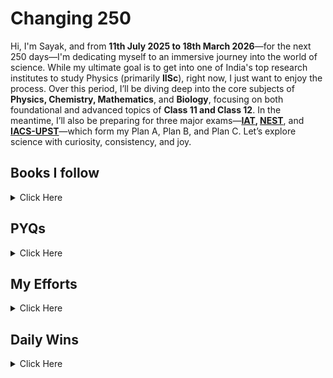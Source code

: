 # Changing 250

Hi, I'm Sayak, and from **11th July 2025 to 18th March 2026**—for the next 250 days—I'm dedicating myself to an immersive journey into the world of science. While my ultimate goal is to get into one of India's top research institutes to study Physics (primarily **IISc**), right now, I just want to enjoy the process. Over this period, I’ll be diving deep into the core subjects of **Physics, Chemistry, Mathematics**, and **Biology**, focusing on both foundational and advanced topics of **Class 11 and Class 12**. In the meantime, I’ll also be preparing for three major exams—**[IAT](https://www.iiseradmission.in/), [NEST](https://nestexam.in/)**, and **[IACS-UPST](https://iacs.res.in/)**—which form my Plan A, Plan B, and Plan C. Let’s explore science with curiosity, consistency, and joy.



## Books I follow 

<details><summary>Click Here </summary>

### 📗 Physics
 
| Book / Author       | Class / Volume / Title              | Link                                                                                                                  | Status |
|---------------------|-------------------------------------|-----------------------------------------------------------------------------------------------------------------------|--------|
| NCERT               | 11                                  | [View](https://raw.githubusercontent.com/hisayakhere/Changing-250/master/Files/Physics/C11P/Class11-PhysicsNCERT.pdf) | ⏱️     |
| NCERT               | 12                                  | [View](https://raw.githubusercontent.com/hisayakhere/Changing-250/master/Files/Physics/C12P/Class12-PhysicsNCERT.pdf) | ⏱️     |
| HC Verma            | Volume 1                            | [View](https://readyourflow.com/download-hc-verma-concepts-of-physics-volume-1-2022-23/)                              | ⏱️     |
| HC Verma            | Volume 2                            | [View](https://readyourflow.com/hc-verma-concepts-of-physics-volume-2-2022-23/)                                       | ⏱️     |
| David-Morin         | Introduction to Classical Mechanics | [View](https://raw.githubusercontent.com/hisayakhere/Changing-250/master/Files/Physics/David-Morin.pdf)               | ⏱️     |
| Kleppner & Kolenkow | An Introduction to Mechanics        | [View](https://raw.githubusercontent.com/hisayakhere/Changing-250/master/Files/Physics/Kleppner&Kolenkow.pdf)         | ⏱️     |
| I.E Iridov          | Problems in General Physics         | [View](https://raw.githubusercontent.com/hisayakhere/Changing-250/master/Files/Physics/IE-Iridov.pdf)                 | ⏱️     |

---

### 🧪 Chemistry

| Book       | Class / Volume | Link                                                                                                                      | Status |
|------------|----------------|---------------------------------------------------------------------------------------------------------------------------|--------|
| NCERT      | 11             | [View](https://raw.githubusercontent.com/hisayakhere/Changing-250/master/Files/Chemistry/C11C/Class11-ChemistryNCERT.pdf) | ⏱️     |
| NCERT      | 12             | [View](https://raw.githubusercontent.com/hisayakhere/Changing-250/master/Files/Chemistry/C12C/Class12-ChemistryNCERT.pdf) | ⏱️     |
| OP Tandon  | Inorganic      | [View](https://raw.githubusercontent.com/hisayakhere/Changing-250/master/Files/Chemistry/OpTandon-Inorganic.pdf)          | ⏱️     |
| OP Tandon  | Organic        | [View](https://raw.githubusercontent.com/hisayakhere/Changing-250/master/Files/Chemistry/OpTandon-Organic.pdf)            | ⏱️     |
| OP Tandon  | Physical       | [View](https://raw.githubusercontent.com/hisayakhere/Changing-250/master/Files/Chemistry/OpTandon-Physical.pdf)           | ⏱️     |

---

### 📘 Maths

| Book       | Class / Topic         | Link                                                                                                                                          | DPP                                                                                                                                | Status |
|------------|-----------------------|-----------------------------------------------------------------------------------------------------------------------------------------------|------------------------------------------------------------------------------------------------------------------------------------|--------|
| NCERT      | 11                    | [View](https://raw.githubusercontent.com/hisayakhere/Changing-250/master/Files/Mathematics/C11M/Class11-MathematicsNCERT.pdf)                 | —                                                                                                                                  | ⏱️     |
| NCERT      | 12                    | [View](https://raw.githubusercontent.com/hisayakhere/Changing-250/master/Files/Mathematics/C12M/Class12-MathematicsNCERT.pdf)                 | —                                                                                                                                  | ⏱️     |
| RD Sharma  | 11 (Vol 1)            | [View](https://raw.githubusercontent.com/hisayakhere/Changing-250/master/Files/Mathematics/C11M/RdSharma_Maths_Class11_Volume1_2023-2024.pdf) | —                                                                                                                                  | ⏱️     |
| RD Sharma  | 11 (Vol 2)            | [View](https://raw.githubusercontent.com/hisayakhere/Changing-250/master/Files/Mathematics/C11M/RdSharma_Maths_Class11_Volume2_2023-2024.pdf) | —                                                                                                                                  | ⏱️     |
| RD Sharma  | 12 (MCQ)              | [View](https://raw.githubusercontent.com/hisayakhere/Changing-250/master/Files/Mathematics/C12M/RdSharma_Maths_Class12_MCQs_2023-2024.pdf)    | —                                                                                                                                  | ⏱️     |
| RD Sharma  | 12 (Vol 1)            | [View](https://raw.githubusercontent.com/hisayakhere/Changing-250/master/Files/Mathematics/C12M/RdSharma_Maths_Class12_Volume1_2023-2024.pdf) | —                                                                                                                                  | ⏱️     |
| RD Sharma  | 12 (Vol 2)            | [View](https://raw.githubusercontent.com/hisayakhere/Changing-250/master/Files/Mathematics/C12M/RdSharma_Maths_Class12_Volume2_2023-2024.pdf) | —                                                                                                                                  | ⏱️     |
| Cengage    | Algebra               | [View](https://raw.githubusercontent.com/hisayakhere/Changing-250/master/Files/Mathematics/Cengage/Books/algebra.pdf)                         | [View](https://raw.githubusercontent.com/hisayakhere/Changing-250/master/Files/Mathematics/Cengage/DPP/dpp_algebra.pdf)            | ⏱️     |
| Cengage    | Calculus              | [View](https://raw.githubusercontent.com/hisayakhere/Changing-250/master/Files/Mathematics/Cengage/Books/calculus.pdf)                        | [View](https://raw.githubusercontent.com/hisayakhere/Changing-250/master/Files/Mathematics/Cengage/DPP/dpp_calculus.pdf)           | ⏱️     |
| Cengage    | Coordinate Geometry   | [View](https://raw.githubusercontent.com/hisayakhere/Changing-250/master/Files/Mathematics/Cengage/Books/coordinateGeometry.pdf)              | [View](https://raw.githubusercontent.com/hisayakhere/Changing-250/master/Files/Mathematics/Cengage/DPP/dpp_coordinategeometry.pdf) | ⏱️     |
| Cengage    | Trigonometry          | [View](https://raw.githubusercontent.com/hisayakhere/Changing-250/master/Files/Mathematics/Cengage/Books/trigonometry.pdf)                    | [View](https://raw.githubusercontent.com/hisayakhere/Changing-250/master/Files/Mathematics/Cengage/DPP/dpp_trigonometry.pdf)       | ⏱️     |
| Cengage    | Vectors & 3D Geometry | [View](https://raw.githubusercontent.com/hisayakhere/Changing-250/master/Files/Mathematics/Cengage/Books/vectorsAnd3DGeometry.pdf)            | [View](https://raw.githubusercontent.com/hisayakhere/Changing-250/master/Files/Mathematics/Cengage/DPP/dpp_vectorsand3d.pdf)       | ⏱️     |

---

### 🧬 Biology

| Book                   | Class / Volume        | Link                                                                                                                  | Status |
|------------------------|-----------------------|-----------------------------------------------------------------------------------------------------------------------|--------|
| NCERT                  | 11 _(Main Priority)_  | [View](https://raw.githubusercontent.com/hisayakhere/Changing-250/master/Files/Biology/C11B/Class11-BiologyNCERT.pdf) | ⏱️     |
| NCERT                  | 12 _(Main Priority)_  | [View](https://raw.githubusercontent.com/hisayakhere/Changing-250/master/Files/Biology/C12B/Class12-BiologyNCERT.pdf) | ⏱️     |
| Trueman's Biology      | Volume 1 _(Optional)_ | [View](https://raw.githubusercontent.com/hisayakhere/Changing-250/master/Files/Biology/C11B/Trueman_1.pdf)            | ⏱️     |
| Trueman's Biology      | Volume 2 _(Optional)_ | [View](https://raw.githubusercontent.com/hisayakhere/Changing-250/master/Files/Biology/C12B/Trueman_2.pdf)            | ⏱️     |
| Vedantu-Tatva Class 11 | Volume 1              | [View](https://raw.githubusercontent.com/hisayakhere/Changing-250/master/Files/Biology/C11B/11BioVedantuTatva-1.pdf)  | ⏱️     |
|                        | Volume 2              | [View](https://raw.githubusercontent.com/hisayakhere/Changing-250/master/Files/Biology/C11B/11BioVedantuTatva-2.pdf)  | ⏱️     |
|                        | Volume 3              | [View](https://raw.githubusercontent.com/hisayakhere/Changing-250/master/Files/Biology/C11B/11BioVedantuTatva-3.pdf)  | ⏱️     |
|                        | Volume 4              | [View](https://raw.githubusercontent.com/hisayakhere/Changing-250/master/Files/Biology/C11B/11BioVedantuTatva-4.pdf)  | ⏱️     |
|                        | Volume 5              | [View](https://raw.githubusercontent.com/hisayakhere/Changing-250/master/Files/Biology/C11B/11BioVedantuTatva-5.pdf)  | ⏱️     |
| Vedantu-Tatva Class 12 | Volume 1              | [View](https://raw.githubusercontent.com/hisayakhere/Changing-250/master/Files/Biology/C12B/12BioVedantuTatva-1.pdf)  | ⏱️     |
|                        | Volume 2              | [View](https://raw.githubusercontent.com/hisayakhere/Changing-250/master/Files/Biology/C12B/12BioVedantuTatva-2.pdf)  | ⏱️     |
|                        | Volume 3              | [View](https://raw.githubusercontent.com/hisayakhere/Changing-250/master/Files/Biology/C12B/12BioVedantuTatva-3.pdf)  | ⏱️     |
|                        | Volume 4              | [View](https://raw.githubusercontent.com/hisayakhere/Changing-250/master/Files/Biology/C12B/12BioVedantuTatva-4.pdf)  | ⏱️     |
|                        | Volume 5              | [View](https://raw.githubusercontent.com/hisayakhere/Changing-250/master/Files/Biology/C12B/12BioVedantuTatva-5.pdf)  | ⏱️     |
|                        | Volume 6              | [View](https://raw.githubusercontent.com/hisayakhere/Changing-250/master/Files/Biology/C12B/12BioVedantuTatva-6.pdf)  | ⏱️     |

</details>






## PYQs

<details><summary>Click Here</summary>

### 📝 IAT PYQs

| Exam | Year | Link                                                                                                      | Status |
|------|------|-----------------------------------------------------------------------------------------------------------|--------|
| IAT  | 2017 | [View](https://raw.githubusercontent.com/hisayakhere/Changing-250/master/Files/PYQs/PYQs-IAT/IAT2017.pdf) | ⏱️     |
| IAT  | 2018 | [View](https://raw.githubusercontent.com/hisayakhere/Changing-250/master/Files/PYQs/PYQs-IAT/IAT2018.pdf) | ⏱️     |
| IAT  | 2019 | [View](https://raw.githubusercontent.com/hisayakhere/Changing-250/master/Files/PYQs/PYQs-IAT/IAT2019.pdf) | ⏱️     |
| IAT  | 2021 | [View](https://raw.githubusercontent.com/hisayakhere/Changing-250/master/Files/PYQs/PYQs-IAT/IAT2021.pdf) | ⏱️     |
| IAT  | 2022 | [View](https://raw.githubusercontent.com/hisayakhere/Changing-250/master/Files/PYQs/PYQs-IAT/IAT2022.pdf) | ⏱️     |
| IAT  | 2023 | [View](https://raw.githubusercontent.com/hisayakhere/Changing-250/master/Files/PYQs/PYQs-IAT/IAT2023.pdf) | ⏱️     |
| IAT  | 2024 | [View](https://raw.githubusercontent.com/hisayakhere/Changing-250/master/Files/PYQs/PYQs-IAT/IAT2024.pdf) | ⏱️     |

---

### 📝 NEST PYQs

| Exam | Year | Session     | Link                                                                                                                   | Status |
|------|------|-------------|------------------------------------------------------------------------------------------------------------------------|--------|
| NEST | 2007 | —           | [View](https://raw.githubusercontent.com/hisayakhere/Changing-250/master/Files/PYQs/PYQs-NEST/NEST-2007.pdf)           | ⏱️     |
| NEST | 2008 | —           | [View](https://raw.githubusercontent.com/hisayakhere/Changing-250/master/Files/PYQs/PYQs-NEST/NEST-2008.pdf)           | ⏱️     |
| NEST | 2009 | —           | [View](https://raw.githubusercontent.com/hisayakhere/Changing-250/master/Files/PYQs/PYQs-NEST/NEST-2009.pdf)           | ⏱️     |
| NEST | 2010 | —           | [View](https://raw.githubusercontent.com/hisayakhere/Changing-250/master/Files/PYQs/PYQs-NEST/NEST-2010.pdf)           | ⏱️     |
| NEST | 2011 | —           | [View](https://raw.githubusercontent.com/hisayakhere/Changing-250/master/Files/PYQs/PYQs-NEST/NEST-2011.pdf)           | ⏱️     |
| NEST | 2012 | —           | [View](https://raw.githubusercontent.com/hisayakhere/Changing-250/master/Files/PYQs/PYQs-NEST/NEST-2012.pdf)           | ⏱️     |
| NEST | 2013 | —           | [View](https://raw.githubusercontent.com/hisayakhere/Changing-250/master/Files/PYQs/PYQs-NEST/NEST-2013.pdf)           | ⏱️     |
| NEST | 2014 | —           | [View](https://raw.githubusercontent.com/hisayakhere/Changing-250/master/Files/PYQs/PYQs-NEST/NEST-2014.pdf)           | ⏱️     |
| NEST | 2015 | —           | [View](https://raw.githubusercontent.com/hisayakhere/Changing-250/master/Files/PYQs/PYQs-NEST/NEST-2015.pdf)           | ⏱️     |
| NEST | 2016 | —           | [View](https://raw.githubusercontent.com/hisayakhere/Changing-250/master/Files/PYQs/PYQs-NEST/NEST-2016.pdf)           | ⏱️     |
| NEST | 2017 | —           | [View](https://raw.githubusercontent.com/hisayakhere/Changing-250/master/Files/PYQs/PYQs-NEST/NEST-2017.pdf)           | ⏱️     |
| NEST | 2018 | —           | [View](https://raw.githubusercontent.com/hisayakhere/Changing-250/master/Files/PYQs/PYQs-NEST/NEST-2018.pdf)           | ⏱️     |
| NEST | 2019 | Session1    | [View](https://raw.githubusercontent.com/hisayakhere/Changing-250/master/Files/PYQs/PYQs-NEST/NEST-2019-Session-1.pdf) | ⏱️     |
| NEST | 2019 | Session2    | [View](https://raw.githubusercontent.com/hisayakhere/Changing-250/master/Files/PYQs/PYQs-NEST/NEST-2019-Session-2.pdf) | ⏱️     |
| NEST | 2020 | Session1    | [View](https://raw.githubusercontent.com/hisayakhere/Changing-250/master/Files/PYQs/PYQs-NEST/NEST-2020-Session-1.pdf) | ⏱️     |
| NEST | 2020 | Session2    | [View](https://raw.githubusercontent.com/hisayakhere/Changing-250/master/Files/PYQs/PYQs-NEST/NEST-2020-Session-2.pdf) | ⏱️     |
| NEST | 2021 | Session1    | [View](https://raw.githubusercontent.com/hisayakhere/Changing-250/master/Files/PYQs/PYQs-NEST/NEST-2021-Session-1.pdf) | ⏱️     |
| NEST | 2021 | Session2    | [View](https://raw.githubusercontent.com/hisayakhere/Changing-250/master/Files/PYQs/PYQs-NEST/NEST-2021-Session-2.pdf) | ⏱️     |
| NEST | 2022 | Session1    | [View](https://raw.githubusercontent.com/hisayakhere/Changing-250/master/Files/PYQs/PYQs-NEST/NEST-2022-Session-1.pdf) | ⏱️     |
| NEST | 2022 | Session2    | [View](https://raw.githubusercontent.com/hisayakhere/Changing-250/master/Files/PYQs/PYQs-NEST/NEST-2022-Session-2.pdf) | ⏱️     |
| NEST | 2023 | Session1    | [View](https://raw.githubusercontent.com/hisayakhere/Changing-250/master/Files/PYQs/PYQs-NEST/NEST-2023-Session-1.pdf) | ⏱️     |
| NEST | 2023 | Session2    | [View](https://raw.githubusercontent.com/hisayakhere/Changing-250/master/Files/PYQs/PYQs-NEST/NEST-2023-Session-2.pdf) | ⏱️     |
| NEST | 2024 | Session1    | [View](https://raw.githubusercontent.com/hisayakhere/Changing-250/master/Files/PYQs/PYQs-NEST/NEST-2024-Session-1.pdf) | ⏱️     |
| NEST | 2024 | Session2    | [View](https://raw.githubusercontent.com/hisayakhere/Changing-250/master/Files/PYQs/PYQs-NEST/NEST-2024-Session-2.pdf) | ⏱️     |

---

### 📝 IACS UPST PYQs

| Exam      | Year | Link                                                                                                             | Status |
|-----------|------|------------------------------------------------------------------------------------------------------------------|--------|
| IACS UPST | 2022 | [View](https://raw.githubusercontent.com/hisayakhere/Changing-250/master/Files/PYQs/PYQs-IACSUPST/UPST_2022.pdf) | ⏱️     |
| IACS UPST | 2024 | [View](https://raw.githubusercontent.com/hisayakhere/Changing-250/master/Files/PYQs/PYQs-IACSUPST/UPST_2024.pdf) | ⏱️     |

---

### 📝 JEE Advanced PYQs

| Exam         | Year | Paper   | Link                                                                                                      | Status |
|--------------|------|---------|-----------------------------------------------------------------------------------------------------------|--------|
| JEE Advanced | 2007 | Paper 1 | [View](https://raw.githubusercontent.com/hisayakhere/Changing-250/master/Files/PYQs/PYQs-JEEA/2007_1.pdf) | ⏱️     |
| JEE Advanced | 2007 | Paper 2 | [View](https://raw.githubusercontent.com/hisayakhere/Changing-250/master/Files/PYQs/PYQs-JEEA/2007_2.pdf) | ⏱️     |
| JEE Advanced | 2008 | Paper 1 | [View](https://raw.githubusercontent.com/hisayakhere/Changing-250/master/Files/PYQs/PYQs-JEEA/2008_1.pdf) | ⏱️     |
| JEE Advanced | 2008 | Paper 2 | [View](https://raw.githubusercontent.com/hisayakhere/Changing-250/master/Files/PYQs/PYQs-JEEA/2008_2.pdf) | ⏱️     |
| JEE Advanced | 2009 | Paper 1 | [View](https://raw.githubusercontent.com/hisayakhere/Changing-250/master/Files/PYQs/PYQs-JEEA/2009_1.pdf) | ⏱️     |
| JEE Advanced | 2009 | Paper 2 | [View](https://raw.githubusercontent.com/hisayakhere/Changing-250/master/Files/PYQs/PYQs-JEEA/2009_2.pdf) | ⏱️     |
| JEE Advanced | 2010 | Paper 1 | [View](https://raw.githubusercontent.com/hisayakhere/Changing-250/master/Files/PYQs/PYQs-JEEA/2010_1.pdf) | ⏱️     |
| JEE Advanced | 2010 | Paper 2 | [View](https://raw.githubusercontent.com/hisayakhere/Changing-250/master/Files/PYQs/PYQs-JEEA/2010_2.pdf) | ⏱️     |
| JEE Advanced | 2011 | Paper 1 | [View](https://raw.githubusercontent.com/hisayakhere/Changing-250/master/Files/PYQs/PYQs-JEEA/2011_1.pdf) | ⏱️     |
| JEE Advanced | 2011 | Paper 2 | [View](https://raw.githubusercontent.com/hisayakhere/Changing-250/master/Files/PYQs/PYQs-JEEA/2011_2.pdf) | ⏱️     |
| JEE Advanced | 2012 | Paper 1 | [View](https://raw.githubusercontent.com/hisayakhere/Changing-250/master/Files/PYQs/PYQs-JEEA/2012_1.pdf) | ⏱️     |
| JEE Advanced | 2012 | Paper 2 | [View](https://raw.githubusercontent.com/hisayakhere/Changing-250/master/Files/PYQs/PYQs-JEEA/2012_2.pdf) | ⏱️     |
| JEE Advanced | 2013 | Paper 1 | [View](https://raw.githubusercontent.com/hisayakhere/Changing-250/master/Files/PYQs/PYQs-JEEA/2013_1.pdf) | ⏱️     |
| JEE Advanced | 2013 | Paper 2 | [View](https://raw.githubusercontent.com/hisayakhere/Changing-250/master/Files/PYQs/PYQs-JEEA/2013_2.pdf) | ⏱️     |
| JEE Advanced | 2014 | Paper 1 | [View](https://raw.githubusercontent.com/hisayakhere/Changing-250/master/Files/PYQs/PYQs-JEEA/2014_1.pdf) | ⏱️     |
| JEE Advanced | 2014 | Paper 2 | [View](https://raw.githubusercontent.com/hisayakhere/Changing-250/master/Files/PYQs/PYQs-JEEA/2014_2.pdf) | ⏱️     |
| JEE Advanced | 2015 | Paper 1 | [View](https://raw.githubusercontent.com/hisayakhere/Changing-250/master/Files/PYQs/PYQs-JEEA/2015_1.pdf) | ⏱️     |
| JEE Advanced | 2015 | Paper 2 | [View](https://raw.githubusercontent.com/hisayakhere/Changing-250/master/Files/PYQs/PYQs-JEEA/2015_2.pdf) | ⏱️     |
| JEE Advanced | 2016 | Paper 1 | [View](https://raw.githubusercontent.com/hisayakhere/Changing-250/master/Files/PYQs/PYQs-JEEA/2016_1.pdf) | ⏱️     |
| JEE Advanced | 2016 | Paper 2 | [View](https://raw.githubusercontent.com/hisayakhere/Changing-250/master/Files/PYQs/PYQs-JEEA/2016_2.pdf) | ⏱️     |
| JEE Advanced | 2017 | Paper 1 | [View](https://raw.githubusercontent.com/hisayakhere/Changing-250/master/Files/PYQs/PYQs-JEEA/2017_1.pdf) | ⏱️     |
| JEE Advanced | 2017 | Paper 2 | [View](https://raw.githubusercontent.com/hisayakhere/Changing-250/master/Files/PYQs/PYQs-JEEA/2017_2.pdf) | ⏱️     |
| JEE Advanced | 2018 | Paper 1 | [View](https://raw.githubusercontent.com/hisayakhere/Changing-250/master/Files/PYQs/PYQs-JEEA/2018_1.pdf) | ⏱️     |
| JEE Advanced | 2018 | Paper 2 | [View](https://raw.githubusercontent.com/hisayakhere/Changing-250/master/Files/PYQs/PYQs-JEEA/2018_2.pdf) | ⏱️     |
| JEE Advanced | 2019 | Paper 1 | [View](https://raw.githubusercontent.com/hisayakhere/Changing-250/master/Files/PYQs/PYQs-JEEA/2019_1.pdf) | ⏱️     |
| JEE Advanced | 2019 | Paper 2 | [View](https://raw.githubusercontent.com/hisayakhere/Changing-250/master/Files/PYQs/PYQs-JEEA/2019_2.pdf) | ⏱️     |
| JEE Advanced | 2020 | Paper 1 | [View](https://raw.githubusercontent.com/hisayakhere/Changing-250/master/Files/PYQs/PYQs-JEEA/2020_1.pdf) | ⏱️     |
| JEE Advanced | 2020 | Paper 2 | [View](https://raw.githubusercontent.com/hisayakhere/Changing-250/master/Files/PYQs/PYQs-JEEA/2020_2.pdf) | ⏱️     |
| JEE Advanced | 2021 | Paper 1 | [View](https://raw.githubusercontent.com/hisayakhere/Changing-250/master/Files/PYQs/PYQs-JEEA/2021_1.pdf) | ⏱️     |
| JEE Advanced | 2021 | Paper 2 | [View](https://raw.githubusercontent.com/hisayakhere/Changing-250/master/Files/PYQs/PYQs-JEEA/2021_2.pdf) | ⏱️     |
| JEE Advanced | 2022 | Paper 1 | [View](https://raw.githubusercontent.com/hisayakhere/Changing-250/master/Files/PYQs/PYQs-JEEA/2022_1.pdf) | ⏱️     |
| JEE Advanced | 2022 | Paper 2 | [View](https://raw.githubusercontent.com/hisayakhere/Changing-250/master/Files/PYQs/PYQs-JEEA/2022_2.pdf) | ⏱️     |
| JEE Advanced | 2023 | Paper 1 | [View](https://raw.githubusercontent.com/hisayakhere/Changing-250/master/Files/PYQs/PYQs-JEEA/2023_1.pdf) | ⏱️     |
| JEE Advanced | 2023 | Paper 2 | [View](https://raw.githubusercontent.com/hisayakhere/Changing-250/master/Files/PYQs/PYQs-JEEA/2023_2.pdf) | ⏱️     |
| JEE Advanced | 2024 | Paper 1 | [View](https://raw.githubusercontent.com/hisayakhere/Changing-250/master/Files/PYQs/PYQs-JEEA/2024_1.pdf) | ⏱️     |
| JEE Advanced | 2024 | Paper 2 | [View](https://raw.githubusercontent.com/hisayakhere/Changing-250/master/Files/PYQs/PYQs-JEEA/2024_2.pdf) | ⏱️     |

</details>

## My Efforts

<details><summary>Click Here</summary>

> Will Update Soon
<!--
### Physics
| Sl No. | Chapter                                   | NOTES    | NCERT    | HC Verma | David-Morin | Kleppner & Kolenkow | I.E Iridov |
|--------|-------------------------------------------|----------|----------|----------|-------------|---------------------|------------|
| 01     | Units & Measurements / Basics             | [View]() | [View]() | [View]() | [View]()    | [View]()            | [View]()   |
| 02     | Motion In a Straight Line                 | [View]() | [View]() | [View]() | [View]()    | [View]()            | [View]()   |
| 03     | Motion In a Plane                         | [View]() | [View]() | [View]() | [View]()    | [View]()            | [View]()   |
| 04     | Laws of Motion                            | [View]() | [View]() | [View]() | [View]()    | [View]()            | [View]()   |
| 05     | Work, Energy & Power                      | [View]() | [View]() | [View]() | [View]()    | [View]()            | [View]()   |
| 06     | System of Particles and Rotational Motion | [View]() | [View]() | [View]() | [View]()    | [View]()            | [View]()   |
| 07     | Gravitation                               | [View]() | [View]() | [View]() | [View]()    | [View]()            | [View]()   |
| 08     | Mechanical Properties of Solids           | [View]() | [View]() | [View]() | [View]()    | [View]()            | [View]()   |
| 09     | Mechanical Properties of Fluids           | [View]() | [View]() | [View]() | [View]()    | [View]()            | [View]()   |
| 10     | Thermal Properties of Matter              | [View]() | [View]() | [View]() | [View]()    | [View]()            | [View]()   |
| 11     | Thermodynamics                            | [View]() | [View]() | [View]() | [View]()    | [View]()            | [View]()   |
| 12     | Kinetic Theory                            | [View]() | [View]() | [View]() | [View]()    | [View]()            | [View]()   |
| 13     | Oscillations                              | [View]() | [View]() | [View]() | [View]()    | [View]()            | [View]()   |
| 14     | Waves                                     | [View]() | [View]() | [View]() | [View]()    | [View]()            | [View]()   |
| 15     | Electric Charges & Feilds                 | [View]() | [View]() | [View]() | [View]()    | [View]()            | [View]()   |
| 16     | Electrostatic Potential & Capacitance     | [View]() | [View]() | [View]() | [View]()    | [View]()            | [View]()   |
| 17     | Current Electricity                       | [View]() | [View]() | [View]() | [View]()    | [View]()            | [View]()   |
| 18     | Moving Charges & Magnetism                | [View]() | [View]() | [View]() | [View]()    | [View]()            | [View]()   |
| 19     | Magnetism & Matter                        | [View]() | [View]() | [View]() | [View]()    | [View]()            | [View]()   |
| 20     | Electromagnetic Induction                 | [View]() | [View]() | [View]() | [View]()    | [View]()            | [View]()   |
| 21     | Alternating Current                       | [View]() | [View]() | [View]() | [View]()    | [View]()            | [View]()   |
| 22     | Electromagnetic Waves                     | [View]() | [View]() | [View]() | [View]()    | [View]()            | [View]()   |
| 23     | Ray Optics and Optical Instruments        | [View]() | [View]() | [View]() | [View]()    | [View]()            | [View]()   |
| 24     | Wave Optics                               | [View]() | [View]() | [View]() | [View]()    | [View]()            | [View]()   |
| 25     | Dual Nature of Radiation and Matter       | [View]() | [View]() | [View]() | [View]()    | [View]()            | [View]()   |
| 26     | Atoms                                     | [View]() | [View]() | [View]() | [View]()    | [View]()            | [View]()   |
| 27     | Nuclei                                    | [View]() | [View]() | [View]() | [View]()    | [View]()            | [View]()   |
| 28     | Semiconductor                             | [View]() | [View]() | [View]() | [View]()    | [View]()            | [View]()   |
-->
<!--
### Chemistry
| Sl No. | Chapter                                 | NOTES      | NCERT    | Op - Tandon |
|--------|-----------------------------------------|------------|----------|-------------|
| 01     | Some Basic Concepts Of Chemistry        | [View]()   | [View]() | [View]()    |
| 02     | Structure of Atom                       | [View]()   | [View]() | [View]()    |
| 03     | Classification of Periodic Properties   | [View]()   | [View]() | [View]()    |
| 04     | Chemical Bonding                        | [View]()   | [View]() | [View]()    |
| 05     | Thermodynamics                          | [View]()   | [View]() | [View]()    |
| 06     | Equilibrium                             | [View]()   | [View]() | [View]()    |
| 07     | Redox Reactions                         | [View]()   | [View]() | [View]()    |
| 08     | Organic Chemistry - Basics              | [View]()   | [View]() | [View]()    |
| 09     | Hydrocarbons                            | [View]()   | [View]() | [View]()    |
| 10     | Solutions                               | [View]()   | [View]() | [View]()    |
| 11     | Electrochemistry                        | [View]()   | [View]() | [View]()    |
| 12     | Chemical Kinetics                       | [View]()   | [View]() | [View]()    |
| 13     | D & F Block                             | [View]()   | [View]() | [View]()    |
| 14     | Coordination Compounds                  | [View]()   | [View]() | [View]()    |
| 15     | Haloalkens & Haloarenes                 | [View]()   | [View]() | [View]()    |
| 16     | Alcohols, Phenols & Ethers              | [View]()   | [View]() | [View]()    |
| 17     | Aldehydes, Ketones and Carboxylic Acids | [View]()   | [View]() | [View]()    |
| 18     | Amines                                  | [View]()   | [View]() | [View]()    |
| 19     | Biomolecules                            | [View]()   | [View]() | [View]()    |
-->
<!--
### Mathematics
| Sl No. | Chapter                                 | NOTES      | NCERT    | RD Sharma | Cengage  |
|--------|-----------------------------------------|------------|----------|-----------|----------|
| 01     | Sets                                    | [View]()   | [View]() | [View]()  | [View]() |
| 02     | Relations and Functions                 | [View]()   | [View]() | [View]()  | [View]() | 
| 03     | Trigonometric Functions                 | [View]()   | [View]() | [View]()  | [View]() | 
| 04     | Complex Numbers and Quadratic Equations | [View]()   | [View]() | [View]()  | [View]() | 
| 05     | Linear Inequalities                     | [View]()   | [View]() | [View]()  | [View]() | 
| 06     | Permutations and Combinations           | [View]()   | [View]() | [View]()  | [View]() | 
| 07     | Binomial Theorem                        | [View]()   | [View]() | [View]()  | [View]() | 
| 08     | Sequence and Series                     | [View]()   | [View]() | [View]()  | [View]() | 
| 09     | Straight Lines                          | [View]()   | [View]() | [View]()  | [View]() | 
| 10     | Conic Sections                          | [View]()   | [View]() | [View]()  | [View]() | 
| 11     | Introduction to 3D Geometry             | [View]()   | [View]() | [View]()  | [View]() | 
| 12     | Limits & Derivatives                    | [View]()   | [View]() | [View]()  | [View]() | 
| 13     | Statistics                              | [View]()   | [View]() | [View]()  | [View]() | 
| 14     | Probability                             | [View]()   | [View]() | [View]()  | [View]() | 
| 15     | Relations and Functions                 | [View]()   | [View]() | [View]()  | [View]() |
| 16     | Inverse Trigonometric Functions         | [View]()   | [View]() | [View]()  | [View]() |
| 17     | Matrices                                | [View]()   | [View]() | [View]()  | [View]() |
| 18     | Determinants                            | [View]()   | [View]() | [View]()  | [View]() |
| 19     | Continuity and Differentiability        | [View]()   | [View]() | [View]()  | [View]() |
| 20     | Application of Derivatives              | [View]()   | [View]() | [View]()  | [View]() |
| 21     | Integrals                               | [View]()   | [View]() | [View]()  | [View]() |
| 22     | Application of Integrals                | [View]()   | [View]() | [View]()  | [View]() |
| 23     | Differential Equations                  | [View]()   | [View]() | [View]()  | [View]() |
| 24     | Vector Algebra                          | [View]()   | [View]() | [View]()  | [View]() |
| 25     | 3D Geometry                             | [View]()   | [View]() | [View]()  | [View]() |
| 26     | Linear Programming                      | [View]()   | [View]() | [View]()  | [View]() |
| 27     | Probability                             | [View]()   | [View]() | [View]()  | [View]() |
-->
<!--
### Biology
| Sl No. | Chapter                                  | NOTES    | NCERT    | Trueman's | Vedantu Tatva |
|--------|------------------------------------------|----------|----------|-----------|---------------|
| 01     | The Living World                         | [View]() | [View]() | [View]()  | [View]()      | 
| 02     | Biological Classification                | [View]() | [View]() | [View]()  | [View]()      |  
| 03     | Plant Kingdom                            | [View]() | [View]() | [View]()  | [View]()      |  
| 04     | Animal Kingdom                           | [View]() | [View]() | [View]()  | [View]()      |  
| 05     | Morphology of Flowering Plants           | [View]() | [View]() | [View]()  | [View]()      |  
| 06     | Anatomy of Flowering Plants              | [View]() | [View]() | [View]()  | [View]()      |  
| 07     | Structural Organisation in Animals       | [View]() | [View]() | [View]()  | [View]()      |  
| 08     | Cell : The Unit of Life                  | [View]() | [View]() | [View]()  | [View]()      |  
| 09     | Biomolecules                             | [View]() | [View]() | [View]()  | [View]()      |  
| 10     | Cell Cycle & Cell Division               | [View]() | [View]() | [View]()  | [View]()      |  
| 11     | Photosynthesis in Higher Plants          | [View]() | [View]() | [View]()  | [View]()      |  
| 12     | Respiration in Plants                    | [View]() | [View]() | [View]()  | [View]()      |  
| 13     | Plant Growth and Development             | [View]() | [View]() | [View]()  | [View]()      |  
| 14     | Breathing and Exchange of Gases          | [View]() | [View]() | [View]()  | [View]()      |  
| 15     | Body Fluids and Circulation              | [View]() | [View]() | [View]()  | [View]()      |  
| 16     | Excretory Products and their Elimination | [View]() | [View]() | [View]()  | [View]()      |  
| 17     | Locomotion and Movement                  | [View]() | [View]() | [View]()  | [View]()      |  
| 18     | Neural Control and Coordination          | [View]() | [View]() | [View]()  | [View]()      |  
| 19     | Chemical Coordination and Integration    | [View]() | [View]() | [View]()  | [View]()      |  
| 20     | Sexual Reproduction in Flowering Plants  | [View]() | [View]() | [View]()  | [View]()      |  
| 21     | Human Reproduction                       | [View]() | [View]() | [View]()  | [View]()      |  
| 22     | Reproductive Health                      | [View]() | [View]() | [View]()  | [View]()      |  
| 23     | Principles of Inheritance and Variation  | [View]() | [View]() | [View]()  | [View]()      |  
| 24     | Molecular Basis of Inheritance           | [View]() | [View]() | [View]()  | [View]()      |  
| 25     | Evolution                                | [View]() | [View]() | [View]()  | [View]()      |  
| 26     | Human Health and Disease                 | [View]() | [View]() | [View]()  | [View]()      |  
| 27     | Microbes in Human Welfare                | [View]() | [View]() | [View]()  | [View]()      |  
| 28     | Biotechnology : Principles and Processes | [View]() | [View]() | [View]()  | [View]()      |  
| 29     | Biotechnology and its Applications       | [View]() | [View]() | [View]()  | [View]()      |  
| 30     | Organisms and Populations                | [View]() | [View]() | [View]()  | [View]()      |  
| 31     | Ecosystem                                | [View]() | [View]() | [View]()  | [View]()      |  
| 32     | Biodiversity and Conservation            | [View]() | [View]() | [View]()  | [View]()      |  
-->
<!--
### PYQs
| Sl No. | Exam Name + Year + Session / Paper | Let's Solve |
|--------|------------------------------------|-------------|
| 01     | IAT 2017                           | [View]()    |
| 02     | IAT 2018                           | [View]()    |
| 03     | IAT 2019                           | [View]()    |
| 04     | IAT 2021                           | [View]()    |
| 05     | IAT 2022                           | [View]()    |
| 06     | IAT 2023                           | [View]()    |
| 07     | IAT 2024                           | [View]()    |
| 08     | NEST 2007                          | [View]()    |
| 09     | NEST 2008                          | [View]()    |
| 10     | NEST 2009                          | [View]()    |
| 11     | NEST 2010                          | [View]()    |
| 12     | NEST 2011                          | [View]()    |
| 13     | NEST 2012                          | [View]()    |
| 14     | NEST 2013                          | [View]()    |
| 15     | NEST 2014                          | [View]()    |
| 16     | NEST 2015                          | [View]()    |
| 17     | NEST 2016                          | [View]()    |
| 18     | NEST 2017                          | [View]()    |
| 19     | NEST 2018                          | [View]()    |
| 20     | NEST 2019 Session-1                | [View]()    |
| 21     | NEST 2019 Session-2                | [View]()    |
| 22     | NEST 2020 Session-1                | [View]()    |
| 23     | NEST 2020 Session-2                | [View]()    |
| 24     | NEST 2021 Session-1                | [View]()    |
| 25     | NEST 2021 Session-2                | [View]()    |
| 26     | NEST 2022 Session-1                | [View]()    |
| 27     | NEST 2022 Session-2                | [View]()    |
| 28     | NEST 2023 Session-1                | [View]()    |
| 29     | NEST 2023 Session-2                | [View]()    |
| 30     | NEST 2024 Session-1                | [View]()    |
| 31     | NEST 2024 Session-2                | [View]()    |
| 32     | IACS UPST 2022                     | [View]()    |
| 33     | IACS UPST 2024                     | [View]()    |
| 34     | JEE Advanced 2007 Paper 1          | [View]()    |
| 35     | JEE Advanced 2007 Paper 2          | [View]()    |
| 36     | JEE Advanced 2008 Paper 1          | [View]()    |
| 37     | JEE Advanced 2008 Paper 2          | [View]()    |
| 38     | JEE Advanced 2009 Paper 1          | [View]()    |
| 39     | JEE Advanced 2009 Paper 2          | [View]()    |
| 40     | JEE Advanced 2010 Paper 1          | [View]()    |
| 41     | JEE Advanced 2010 Paper 2          | [View]()    |
| 42     | JEE Advanced 2011 Paper 1          | [View]()    |
| 43     | JEE Advanced 2011 Paper 2          | [View]()    |
| 44     | JEE Advanced 2012 Paper 1          | [View]()    |
| 45     | JEE Advanced 2012 Paper 2          | [View]()    |
| 46     | JEE Advanced 2013 Paper 1          | [View]()    |
| 47     | JEE Advanced 2013 Paper 2          | [View]()    |
| 48     | JEE Advanced 2014 Paper 1          | [View]()    |
| 49     | JEE Advanced 2014 Paper 2          | [View]()    |
| 50     | JEE Advanced 2015 Paper 1          | [View]()    |
| 51     | JEE Advanced 2015 Paper 2          | [View]()    |
| 52     | JEE Advanced 2016 Paper 1          | [View]()    |
| 53     | JEE Advanced 2016 Paper 2          | [View]()    |
| 54     | JEE Advanced 2017 Paper 1          | [View]()    |
| 55     | JEE Advanced 2017 Paper 2          | [View]()    |
| 56     | JEE Advanced 2018 Paper 1          | [View]()    |
| 57     | JEE Advanced 2018 Paper 2          | [View]()    |
| 58     | JEE Advanced 2019 Paper 1          | [View]()    |
| 59     | JEE Advanced 2019 Paper 2          | [View]()    |
| 60     | JEE Advanced 2020 Paper 1          | [View]()    |
| 61     | JEE Advanced 2020 Paper 2          | [View]()    |
| 62     | JEE Advanced 2021 Paper 1          | [View]()    |
| 63     | JEE Advanced 2021 Paper 2          | [View]()    |
| 64     | JEE Advanced 2022 Paper 1          | [View]()    |
| 65     | JEE Advanced 2022 Paper 2          | [View]()    |
| 66     | JEE Advanced 2023 Paper 1          | [View]()    |
| 67     | JEE Advanced 2023 Paper 2          | [View]()    |
| 68     | JEE Advanced 2024 Paper 1          | [View]()    |
| 69     | JEE Advanced 2024 Paper 2          | [View]()    |
-->
</details>

## Daily Wins

<details><summary>Click Here</summary>
<br>

> क्लैब्यं मा स्म गमः पार्थ नैतत्त्वय्युपपद्यते।  
> क्षुद्रं हृदयदौर्बल्यं त्यक्त्वोत्तिष्ठ परन्तप॥


<details><summary>July 2025</summary>

<!--
- [14-07-2025]()
- [15-07-2025]()
- [16-07-2025]()
- [17-07-2025]()
- [18-07-2025]()
- [19-07-2025]()
- [20-07-2025]()
- [21-07-2025]()
- [22-07-2025]()
- [23-07-2025]()
- [24-07-2025]()
- [25-07-2025]()
- [26-07-2025]()
- [27-07-2025]()
- [28-07-2025]()
- [29-07-2025]()
- [30-07-2025]()
- [31-07-2025]()
</details>
<details><summary>August 2025</summary>

- [01-08-2025]()
- [02-08-2025]()
- [03-08-2025]()
- [04-08-2025]()
- [05-08-2025]()
- [06-08-2025]()
- [07-08-2025]()
- [08-08-2025]()
- [09-08-2025]()
- [10-08-2025]()
- [11-08-2025]()
- [12-08-2025]()
- [13-08-2025]()
- [14-08-2025]()
- [15-08-2025]()
- [16-08-2025]()
- [17-08-2025]()
- [18-08-2025]()
- [19-08-2025]()
- [20-08-2025]()
- [21-08-2025]()
- [22-08-2025]()
- [23-08-2025]()
- [24-08-2025]()
- [25-08-2025]()
- [26-08-2025]()
- [27-08-2025]()
- [28-08-2025]()
- [29-08-2025]()
- [30-08-2025]()
- [31-08-2025]()
</details>
<details><summary>September 2025</summary>

- [01-09-2025]()
- [02-09-2025]()
- [03-09-2025]()
- [04-09-2025]()
- [05-09-2025]()
- [06-09-2025]()
- [07-09-2025]()
- [08-09-2025]()
- [09-09-2025]()
- [10-09-2025]()
- [11-09-2025]()
- [12-09-2025]()
- [13-09-2025]()
- [14-09-2025]()
- [15-09-2025]()
- [16-09-2025]()
- [17-09-2025]()
- [18-09-2025]()
- [19-09-2025]()
- [20-09-2025]()
- [21-09-2025]()
- [22-09-2025]()
- [23-09-2025]()
- [24-09-2025]()
- [25-09-2025]()
- [26-09-2025]()
- [27-09-2025]()
- [28-09-2025]()
- [29-09-2025]()
- [30-09-2025]()
</details>
<details><summary>October 2025</summary>

- [01-10-2025]()
- [02-10-2025]()
- [03-10-2025]()
- [04-10-2025]()
- [05-10-2025]()
- [06-10-2025]()
- [07-10-2025]()
- [08-10-2025]()
- [09-10-2025]()
- [10-10-2025]()
- [11-10-2025]()
- [12-10-2025]()
- [13-10-2025]()
- [14-10-2025]()
- [15-10-2025]()
- [16-10-2025]()
- [17-10-2025]()
- [18-10-2025]()
- [19-10-2025]()
- [20-10-2025]()
- [21-10-2025]()
- [22-10-2025]()
- [23-10-2025]()
- [24-10-2025]()
- [25-10-2025]()
- [26-10-2025]()
- [27-10-2025]()
- [28-10-2025]()
- [29-10-2025]()
- [30-10-2025]()
- [31-10-2025]()
</details>
<details><summary>November 2025</summary>

- [01-11-2025]()
- [02-11-2025]()
- [03-11-2025]()
- [04-11-2025]()
- [05-11-2025]()
- [06-11-2025]()
- [07-11-2025]()
- [08-11-2025]()
- [09-11-2025]()
- [10-11-2025]()
- [11-11-2025]()
- [12-11-2025]()
- [13-11-2025]()
- [14-11-2025]()
- [15-11-2025]()
- [16-11-2025]()
- [17-11-2025]()
- [18-11-2025]()
- [19-11-2025]()
- [20-11-2025]()
- [21-11-2025]()
- [22-11-2025]()
- [23-11-2025]()
- [24-11-2025]()
- [25-11-2025]()
- [26-11-2025]()
- [27-11-2025]()
- [28-11-2025]()
- [29-11-2025]()
- [30-11-2025]()
</details>
<details><summary>December 2025</summary>

- [01-12-2025]()
- [02-12-2025]()
- [03-12-2025]()
- [04-12-2025]()
- [05-12-2025]()
- [06-12-2025]()
- [07-12-2025]()
- [08-12-2025]()
- [09-12-2025]()
- [10-12-2025]()
- [11-12-2025]()
- [12-12-2025]()
- [13-12-2025]()
- [14-12-2025]()
- [15-12-2025]()
- [16-12-2025]()
- [17-12-2025]()
- [18-12-2025]()
- [19-12-2025]()
- [20-12-2025]()
- [21-12-2025]()
- [22-12-2025]()
- [23-12-2025]()
- [24-12-2025]()
- [25-12-2025]()
- [26-12-2025]()
- [27-12-2025]()
- [28-12-2025]()
- [29-12-2025]()
- [30-12-2025]()
- [31-12-2025]()
</details>
<details><summary>January 2026</summary>

- [01-01-2026]()
- [02-01-2026]()
- [03-01-2026]()
- [04-01-2026]()
- [05-01-2026]()
- [06-01-2026]()
- [07-01-2026]()
- [08-01-2026]()
- [09-01-2026]()
- [10-01-2026]()
- [11-01-2026]()
- [12-01-2026]()
- [13-01-2026]()
- [14-01-2026]()
- [15-01-2026]()
- [16-01-2026]()
- [17-01-2026]()
- [18-01-2026]()
- [19-01-2026]()
- [20-01-2026]()
- [21-01-2026]()
- [22-01-2026]()
- [23-01-2026]()
- [24-01-2026]()
- [25-01-2026]()
- [26-01-2026]()
- [27-01-2026]()
- [28-01-2026]()
- [29-01-2026]()
- [30-01-2026]()
- [31-01-2026]()
</details>
<details><summary>February 2026</summary>

- [01-02-2026]()
- [02-02-2026]()
- [03-02-2026]()
- [04-02-2026]()
- [05-02-2026]()
- [06-02-2026]()
- [07-02-2026]()
- [08-02-2026]()
- [09-02-2026]()
- [10-02-2026]()
- [11-02-2026]()
- [12-02-2026]()
- [13-02-2026]()
- [14-02-2026]()
- [15-02-2026]()
- [16-02-2026]()
- [17-02-2026]()
- [18-02-2026]()
- [19-02-2026]()
- [20-02-2026]()
- [21-02-2026]()
- [22-02-2026]()
- [23-02-2026]()
- [24-02-2026]()
- [25-02-2026]()
- [26-02-2026]()
- [27-02-2026]()
- [28-02-2026]()
</details>
<details><summary>March 2026</summary>

- [01-03-2026]()
- [02-03-2026]()
- [03-03-2026]()
- [04-03-2026]()
- [05-03-2026]()
- [06-03-2026]()
- [07-03-2026]()
- [08-03-2026]()
- [09-03-2026]()
- [10-03-2026]()
- [11-03-2026]()
- [12-03-2026]()
- [13-03-2026]()
- [14-03-2026]()
- [15-03-2026]()
- [16-03-2026]()
- [17-03-2026]()
- [18-03-2026]()
</details>
-->
</details>


